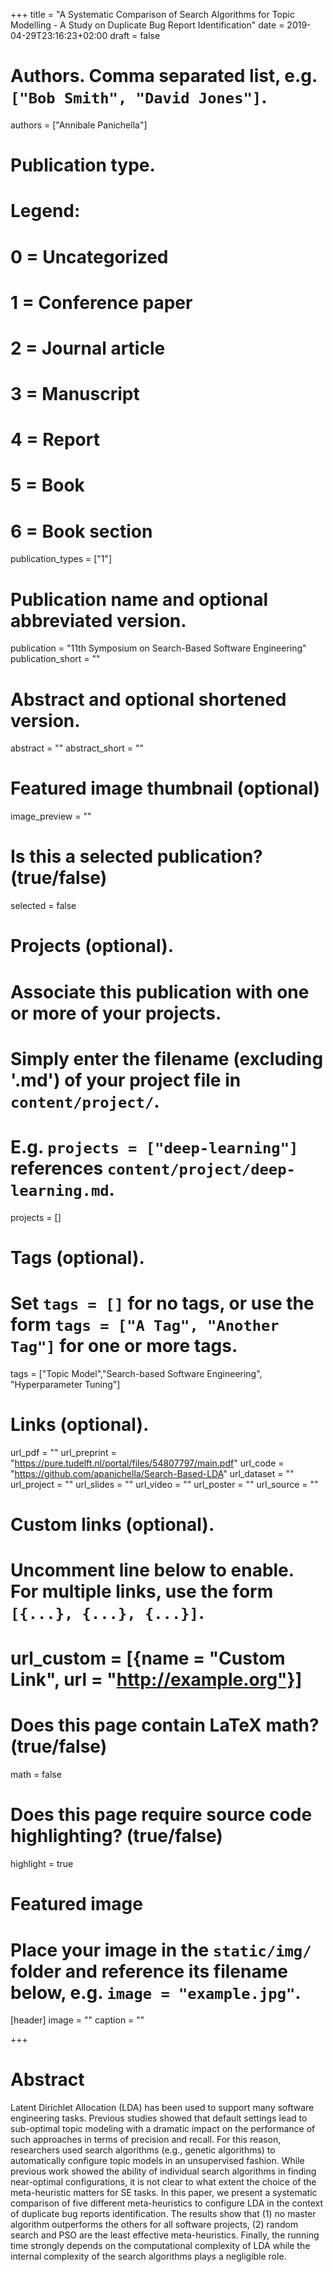 +++
title = "A Systematic Comparison of Search Algorithms for Topic Modelling - A Study on Duplicate Bug Report Identification"
date = 2019-04-29T23:16:23+02:00
draft = false

# Authors. Comma separated list, e.g. `["Bob Smith", "David Jones"]`.
authors = ["Annibale Panichella"]

# Publication type.
# Legend:
# 0 = Uncategorized
# 1 = Conference paper
# 2 = Journal article
# 3 = Manuscript
# 4 = Report
# 5 = Book
# 6 = Book section
publication_types = ["1"]

# Publication name and optional abbreviated version.
publication = "11th Symposium on Search-Based Software Engineering"
publication_short = ""

# Abstract and optional shortened version.
abstract = ""
abstract_short = ""

# Featured image thumbnail (optional)
image_preview = ""

# Is this a selected publication? (true/false)
selected = false

# Projects (optional).
#   Associate this publication with one or more of your projects.
#   Simply enter the filename (excluding '.md') of your project file in `content/project/`.
#   E.g. `projects = ["deep-learning"]` references `content/project/deep-learning.md`.
projects = []

# Tags (optional).
#   Set `tags = []` for no tags, or use the form `tags = ["A Tag", "Another Tag"]` for one or more tags.
tags = ["Topic Model","Search-based Software Engineering", "Hyperparameter Tuning"]

# Links (optional).
url_pdf = ""
url_preprint = "https://pure.tudelft.nl/portal/files/54807797/main.pdf"
url_code = "https://github.com/apanichella/Search-Based-LDA"
url_dataset = ""
url_project = ""
url_slides = ""
url_video = ""
url_poster = ""
url_source = ""

# Custom links (optional).
#   Uncomment line below to enable. For multiple links, use the form `[{...}, {...}, {...}]`.
# url_custom = [{name = "Custom Link", url = "http://example.org"}]

# Does this page contain LaTeX math? (true/false)
math = false

# Does this page require source code highlighting? (true/false)
highlight = true

# Featured image
# Place your image in the `static/img/` folder and reference its filename below, e.g. `image = "example.jpg"`.
[header]
image = ""
caption = ""

+++

# Abstract
Latent Dirichlet Allocation (LDA) has been used to support many software engineering tasks. Previous studies showed that default settings lead to sub-optimal topic modeling with a dramatic impact on the performance of such approaches in terms of precision and recall. For this reason, researchers used search algorithms (e.g., genetic algorithms) to automatically configure topic models in an unsupervised fashion. While previous work showed the ability of individual search algorithms in finding near-optimal configurations, it is not clear to what extent the choice of the meta-heuristic matters for SE tasks. In this paper, we present a systematic comparison of five different meta-heuristics to configure LDA in the context of duplicate bug reports identification. The results show that (1) no master algorithm outperforms the others for all software projects, (2) random search and PSO are the least effective meta-heuristics. Finally, the running time strongly depends on the computational complexity of LDA while the internal complexity of the search algorithms plays a negligible role.

